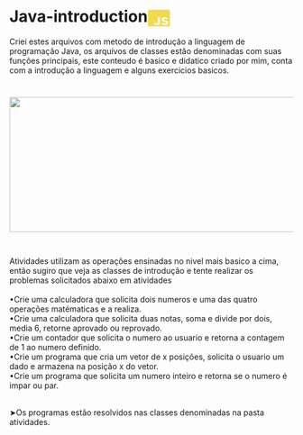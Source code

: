 # Java-introduction<img align="center" alt="Gut-Js" height="30" width="40" src="https://raw.githubusercontent.com/devicons/devicon/master/icons/javascript/javascript-plain.svg">

Criei estes arquivos com metodo de introdução a linguagem de programação Java, os arquivos de classes estão denominadas com suas funções principais, este conteudo é basico e didatico criado por mim, conta com a introdução a linguagem e alguns exercicios basicos.
#

<div align="center">
<img src="https://user-images.githubusercontent.com/89606273/177327071-beefc588-da67-48c8-bc0e-9bf99510456b.png" width="1200px" height="240px" />
</div>

#

Atividades utilizam as operações ensinadas no nivel mais basico a cima, então sugiro que veja as classes de introdução e tente realizar os problemas solicitados abaixo em atividades<br><br>
•Crie uma calculadora que solicita dois numeros e uma das quatro operações matématicas e a realiza.<br>
•Crie uma calculadora que solicita duas notas, soma e divide por dois, media 6, retorne aprovado ou reprovado.<br>
•Crie um contador que solicita o numero ao usuario e retorna a contagem de 1 ao numero definido.<br>
•Crie um programa que cria um vetor de x posições, solicita o usuario um dado e armazena na posição x do vetor.<br>
•Crie um programa que solicita um numero inteiro e retorna se o numero é impar ou par.<br><br>

➤Os programas estão resolvidos nas classes denominadas na pasta atividades.
